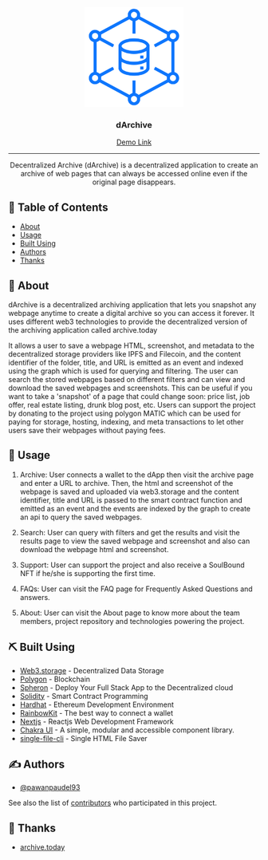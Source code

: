 <p align="center">
  <a href="" rel="noopener">
 <img width=200px height=200px src="packages/frontend/public/logo.png" alt="dArchive"></a>
</p>

<h3 align="center">dArchive</h3> 
<p align="center"><a href="https://darchive.vercel.app/">Demo Link</a></p>

---

<p align="center"> Decentralized Archive (dArchive) is a decentralized application to create an archive of web pages that can always be accessed online even if the original page disappears.
    <br> 
</p>

## 📝 Table of Contents

- [About](#about)
- [Usage](#usage)
- [Built Using](#built_using)
- [Authors](#authors)
- [Thanks](#thanks)

## 🧐 About <a name = "about"></a>

dArchive is a decentralized archiving application that lets you snapshot any webpage anytime to create a digital archive so you can access it forever. It uses different web3 technologies to provide the decentralized version of the archiving application called archive.today

It allows a user to save a webpage HTML, screenshot, and metadata to the decentralized storage providers like IPFS and Filecoin, and the content identifier of the folder, title, and URL is emitted as an event and indexed using the graph which is used for querying and filtering. The user can search the stored webpages based on different filters and can view and download the saved webpages and screenshots. This can be useful if you want to take a 'snapshot' of a page that could change soon: price list, job offer, real estate listing, drunk blog post, etc. Users can support the project by donating to the project using polygon MATIC which can be used for paying for storage, hosting, indexing, and meta transactions to let other users save their webpages without paying fees.


## 🎈 Usage <a name="usage"></a>

1. Archive: User connects a wallet to the dApp then visit the archive page and enter a URL to archive. Then, the html and screenshot of the webpage is saved and uploaded via web3.storage and the content identifier, title and URL is passed to the smart contract function and emitted as an event and the events are indexed by the graph to create an api to query the saved webpages.


2. Search: User can query with filters and get the results and visit the results page to view the saved webpage and screenshot and also can download the webpage html and screenshot.


3. Support: User can support the project and also receive a SoulBound NFT if he/she is supporting the first time.


4. FAQs: User can visit the FAQ page for Frequently Asked Questions and answers.


5. About: User can visit the About page to know more about the team members, project repository and technologies powering the project.

## ⛏️ Built Using <a name = "built_using"></a>

- [Web3.storage](https://web3.storage/) - Decentralized Data Storage
- [Polygon](https://polygon.technology) - Blockchain
- [Spheron](https://spheron.network/) - Deploy Your Full Stack App to the Decentralized cloud
- [Solidity](https://docs.soliditylang.org/) -  Smart Contract Programming
- [Hardhat](https://hardhat.org/) - Ethereum Development Environment
- [RainbowKit](https://www.rainbowkit.com/) - The best way to connect a wallet
- [Nextjs](https://nextjs.org/) - Reactjs Web Development Framework
- [Chakra UI](https://chakra-ui.com/) - A simple, modular and accessible component library.
- [single-file-cli](https://github.com/gildas-lormeau/single-file-cli) - Single HTML File Saver

## ✍️ Authors <a name = "authors"></a>

- [@pawanpaudel93](https://github.com/pawanpaudel93)

See also the list of [contributors](https://github.com/pawanpaudel93/dArchive/contributors) who participated in this project.

## 🎉 Thanks <a name = "thanks"></a>
- [archive.today](https://archive.today)